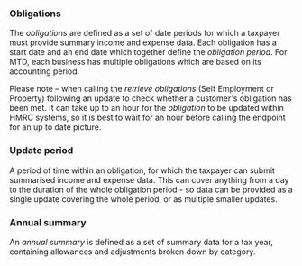 ### Obligations ###

The _obligations_ are defined as a set of date periods for which a taxpayer must provide summary income and expense 
data. Each obligation has a start date and an end date which together define the _obligation period_. For MTD, each 
business has multiple obligations which are based on its accounting period. 

Please note – when calling the _retrieve obligations_ (Self Employment or Property) following an update to check whether a
customer's obligation has been met. It can take up to an hour for the _obligation_ to be updated within HMRC systems,
so it is best to wait for an hour before calling the endpoint for an up to date picture.

### Update period ###
A period of time within an obligation, for which the taxpayer can submit summarised income and expense data. This can cover anything from a day to the duration of the whole obligation period - so data can be provided as a single update covering the whole period, or as multiple smaller updates.

### Annual summary ###
An _annual summary_ is defined as a set of summary data for a tax year, containing allowances and adjustments broken down by category. 
